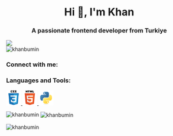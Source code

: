 <h1 align="center">Hi 👋, I'm Khan</h1>
<h3 align="center">A passionate frontend developer from Turkiye</h3>
<img aling= alt="reverse flash" width="900" src="https://github.com/khanburuni/khanburuni/assets/145426882/68fefe81-6188-489d-b74c-ae6f40136e23"

<p align="left"> <img src="https://komarev.com/ghpvc/?username=khanbumin&label=Profile%20views&color=0e75b6&style=flat" alt="khanbumin" /> </p>

<h3 align="left">Connect with me:</h3>
<p align="left">
</p>

<h3 align="left">Languages and Tools:</h3>
<p align="left"> <a href="https://www.w3schools.com/css/" target="_blank" rel="noreferrer"> <img src="https://raw.githubusercontent.com/devicons/devicon/master/icons/css3/css3-original-wordmark.svg" alt="css3" width="40" height="40"/> </a> <a href="https://www.w3.org/html/" target="_blank" rel="noreferrer"> <img src="https://raw.githubusercontent.com/devicons/devicon/master/icons/html5/html5-original-wordmark.svg" alt="html5" width="40" height="40"/> </a> <a href="https://www.python.org" target="_blank" rel="noreferrer"> <img src="https://raw.githubusercontent.com/devicons/devicon/master/icons/python/python-original.svg" alt="python" width="40" height="40"/> </a> </p>

<p><img align="left" src="https://github-readme-stats.vercel.app/api/top-langs?username=khanbumin&show_icons=true&locale=en&layout=compact" alt="khanbumin" /></p>

<p>&nbsp;<img align="center" src="https://github-readme-stats.vercel.app/api?username=khanbumin&show_icons=true&locale=en" alt="khanbumin" /></p>

<p><img align="center" src="https://github-readme-streak-stats.herokuapp.com/?user=khanbumin&" alt="khanbumin" /></p>
